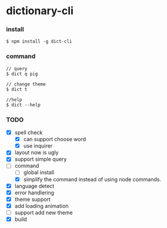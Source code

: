 # dictionary-cli

### install

```shell
$ npm install -g dict-cli
```

### command

```shell
// query
$ dict q pig

// change theme
$ dict t

//help
$ dict --help
```

### TODO
- [x] spell check
  - [x] can support choose word
  - [x] use inquirer
- [x] layout now is ugly
- [x] support simple query
- [ ] command
  - [ ] global install
  - [x] simplify the command instead of using node commands.
- [x] language detect
- [x] error handlering
- [x] theme support
- [x] add loading animation
- [ ] support add new theme
- [x] build